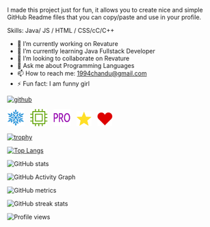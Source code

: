 I made this project just for fun, it allows you to create nice and simple GitHub Readme files that you can copy/paste and use in your profile.

Skills: Java/ JS / HTML / CSS/cC/C++

- 🔭 I’m currently working on Revature 
- 🌱 I’m currently learning Java Fullstack Developer 
- 👯 I’m looking to collaborate on Revature 
- 💬 Ask me about Programming Languages 
- 📫 How to reach me: 1994chandu@gmail.com 
- ⚡ Fun fact: I am funny girl 


[<img src='https://cdn.jsdelivr.net/npm/simple-icons@3.0.1/icons/github.svg' alt='github' height='40'>](https://github.com/1994chandu)  

<a href='https://archiveprogram.github.com/'><img src='https://raw.githubusercontent.com/acervenky/animated-github-badges/master/assets/acbadge.gif' width='40' height='40' position = 'right'></a> <a href='https://docs.github.com/en/developers'><img src='https://raw.githubusercontent.com/acervenky/animated-github-badges/master/assets/devbadge.gif' width='40' height='40'></a> <a href='https://github.com/pricing'><img src='https://raw.githubusercontent.com/acervenky/animated-github-badges/master/assets/pro.gif' width='40' height='40'></a> <a href='https://stars.github.com/'><img src='https://raw.githubusercontent.com/acervenky/animated-github-badges/master/assets/starbadge.gif' width='35' height='35'></a> <a href='https://docs.github.com/en/github/supporting-the-open-source-community-with-github-sponsors'><img src='https://raw.githubusercontent.com/acervenky/animated-github-badges/master/assets/sponsorbadge.gif' width='35' height='35'></a> 

[![trophy](https://github-profile-trophy.vercel.app/?username=1994chandu)](https://github.com/ryo-ma/github-profile-trophy)

[![Top Langs](https://github-readme-stats.vercel.app/api/top-langs/?username=1994chandu)](https://github.com/anuraghazra/github-readme-stats)

![GitHub stats](https://github-readme-stats.vercel.app/api?username=1994chandu&show_icons=true&count_private=true)  

![GitHub Activity Graph](https://activity-graph.herokuapp.com/graph?username=1994chandu)  

![GitHub metrics](https://metrics.lecoq.io/1994chandu)  

![GitHub streak stats](https://github-readme-streak-stats.herokuapp.com/?user=1994chandu)  

![Profile views](https://gpvc.arturio.dev/1994chandu)  
